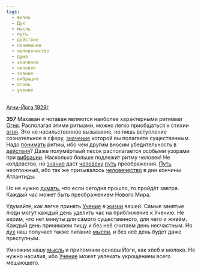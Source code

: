 ```yaml
---
tags:
  - жизнь
  - Дух
  - мысль
  - путь
  - действие
  - понимание
  - человечество
  - дума
  - значение
  - человек
  - знание
  - вибрация
  - огонь
  - учение
---
```


[Агни-Йога 1929г](https://127.0.0.1:4002/agni/1929)

___357___
Махаван и чотаван являются наиболее характерными ритмами [Огня](../../../tags/#огонь). Располагая этими ритмами, можно легко приобщаться к стихии [огня](../../../tags/#огонь). Это не насильственное вызывание, но лишь вступление сознательное в сферу, [значение](../../../tags/#значение) которой вы полагаете существенным. Надо [понимать](../../../tags/#понимание) ритмы, ибо чем другим вносим убедительность в [действия](../../../tags/#действие)? Даже полумёртвый песок располагается особыми узорами при [вибрации](../../../tags/#вибрация). Насколько больше подлежит ритму человек! Не колдовство, но [знание](../../../tags/#знание) даст [человеку](../../../tags/#человек) [путь](../../../tags/#путь) преображения. [Путь](../../../tags/#путь) неотложный, ибо так же призывалось [человечество](../../../tags/#человечество) в дни кончины Атлантиды.   

Но не нужно [думать](../../../tags/#дума), что если сегодня прошло, то пройдёт завтра. Каждый час может быть преображением Нового Мира.   

Удумайте, как легче принять [Учение](../../../tags/#учение) в [жизни](../../../tags/#жизнь) вашей. Самые занятые люди могут каждый день уделить час на приближение к Учению. Не верим, что нет минуты для самого существенного, для чего и живём. Каждый день принимаем пищу и без неё считаем день несчастным. Но [дух](../../../tags/#Дух) наш получает также питание [мысли](../../../tags/#[мысль](../../../tags/#мысль)), и без неё день будет даже преступным.   

Умножим нашу [мысль](../../../tags/#мысль) и припомним основы Йоги, как хлеб и молоко. Не нужно насилия, ибо [Учение](../../../tags/#учение) может увлекать укрощением всего мешающего.